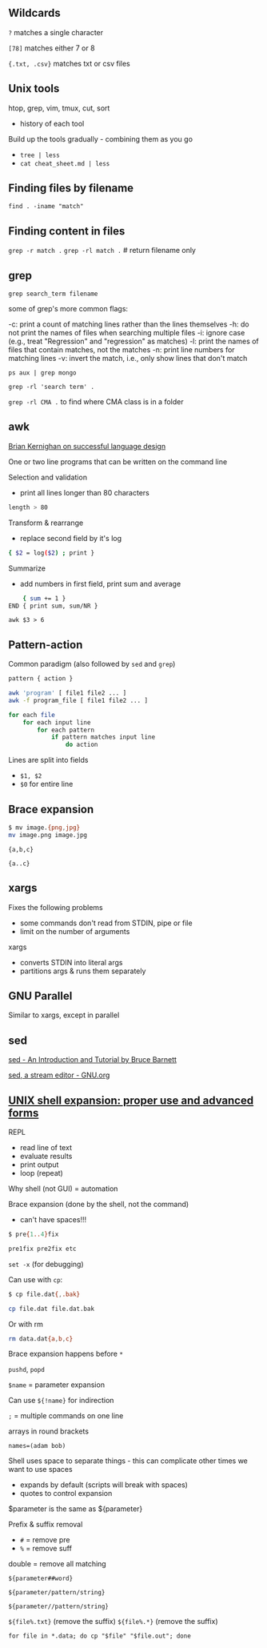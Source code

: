 ## Wildcards

`?` matches a single character

`[78]` matches either 7 or 8

`{.txt, .csv}` matches txt or csv files


## Unix tools

htop, grep, vim, tmux, cut, sort
- history of each tool

Build up the tools gradually - combining them as you go
- `tree | less`
- `cat cheat_sheet.md | less`

## Finding files by filename

`find . -iname "match"`

## Finding content in files

`grep -r match .`
`grep -rl match .`  # return filename only

## grep

`grep search_term filename`

some of grep's more common flags:

-c: print a count of matching lines rather than the lines themselves
-h: do not print the names of files when searching multiple files
-i: ignore case (e.g., treat "Regression" and "regression" as matches)
-l: print the names of files that contain matches, not the matches
-n: print line numbers for matching lines
-v: invert the match, i.e., only show lines that don't match

`ps aux | grep mongo`

`grep -rl 'search term' .`

`grep -rl CMA .` to find where CMA class is in a folder		

## awk

[Brian Kernighan on successful language design](https://www.youtube.com/watch?v=Sg4U4r_AgJU)

One or two line programs that can be written on the command line

Selection and validation
- print all lines longer than 80 characters

```bash
length > 80
```

Transform & rearrange
- replace second field by it's log

```bash
{ $2 = log($2) ; print }
```

Summarize
- add numbers in first field, print sum and average

```bash
	{ sum += 1 }
END { print sum, sum/NR }
```

`awk $3 > 6`

## Pattern-action

Common paradigm (also followed by `sed` and `grep`)

```bash
pattern { action }

awk 'program' [ file1 file2 ... ]
awk -f program_file [ file1 file2 ... ]

for each file
	for each input line
		for each pattern
			if pattern matches input line
				do action
```

Lines are split into fields

- `$1, $2`
- `$0` for entire line


## Brace expansion

```bash
$ mv image.{png,jpg}
mv image.png image.jpg
```

`{a,b,c}`

`{a..c}`

## xargs

Fixes the following problems
- some commands don't read from STDIN, pipe or file
- limit on the number of arguments

xargs
- converts STDIN into literal args
- partitions args & runs them separately


## GNU Parallel

Similar to xargs, except in parallel


## sed

[sed - An Introduction and Tutorial by Bruce Barnett](https://www.grymoire.com/Unix/Sed.html)

[sed, a stream editor - GNU.org](https://www.gnu.org/software/sed/manual/html_node/index.html#SEC_Contents)


## [UNIX shell expansion: proper use and advanced forms](https://youtu.be/GXu1bZptwf4)

REPL
- read line of text
- evaluate results
- print output
- loop (repeat)

Why shell (not GUI) = automation

Brace expansion (done by the shell, not the command)
- can't have spaces!!!
```bash
$ pre{1..4}fix

pre1fix pre2fix etc
```

`set -x` (for debugging)

Can use with `cp`:
```bash
$ cp file.dat{,.bak}

cp file.dat file.dat.bak
```

Or with rm
```bash
rm data.dat{a,b,c}
```

Brace expansion happens before `*`

`pushd`, `popd`

`$name` = parameter expansion

Can use `${!name}` for indirection

`;` = multiple commands on one line

arrays in round brackets

`names=(adam bob)`

Shell uses space to separate things - this can complicate other times we want to use spaces
- expands by default (scripts will break with spaces)
- quotes to control expansion

$parameter is the same as ${parameter}

Prefix & suffix removal
- `#` = remove pre
- `%` = remove suff

double = remove all matching

`${parameter##word}`

`${parameter/pattern/string}`

`${parameter//pattern/string}`

`${file%.txt}` (remove the suffix)
`${file%.*}` (remove the suffix)

`for file in *.data; do cp "$file" "$file.out"; done`

